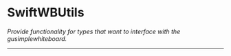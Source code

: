 SwiftWBUtils
============
*Provide functionality for types that want to interface with the gusimplewhiteboard.*

---
